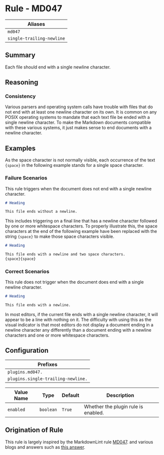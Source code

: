 # Rule - MD047

| Aliases |
| --- |
| `md047` |
| `single-trailing-newline` |

## Summary

Each file should end with a single newline character.

## Reasoning

### Consistency

Various parsers and operating system calls have trouble with files that
do not end with at least one newline character on its own.
It is common on any POSIX operating systems to mandate that each text file
be ended with a single newline character.  To make the Markdown
documents compatible with these various systems, it just makes sense to
end documents with a newline character.

## Examples

As the space character is not normally visible, each occurrence of
the text `{space}` in the following example stands for a single
space character.

### Failure Scenarios

This rule triggers when the document does not end with a single
newline character.

```Markdown
# Heading

This file ends without a newline.
```

This includes triggering on a final line that has a newline
character followed by one or more whitespace characters.  To
properly illustrate this, the space characters at the end of the
following example have been replaced with the string `{space}`
to make those space characters visible.

```Markdown
# Heading

This file ends with a newline and two space characters.
{space}{space}  
```

### Correct Scenarios

This rule does not trigger when the document does end with a single
newline character.

```Markdown
# Heading

This file ends with a newline.

```

In most editors, if the current file ends with a single newline character,
it will appear to be a line with nothing on it.  The difficulty with using
this as the visual indicator is that most editors do not display a document
ending in a newline character any differently than a document ending with
a newline characters and one or more whitespace characters.

## Configuration

| Prefixes |
| --- |
| `plugins.md047.` |
| `plugins.single-trailing-newline.` |

| Value Name | Type | Default | Description |
| -- | -- | -- | -- |
| `enabled` | `boolean` | `True` | Whether the plugin rule is enabled. |

## Origination of Rule

This rule is largely inspired by the MarkdownLint rule
[MD047](https://github.com/DavidAnson/markdownlint/blob/master/doc/Rules.md#md047---files-should-end-with-a-single-newline-character).
and various blogs and answers such as
[this answer](https://unix.stackexchange.com/questions/18743/whats-the-point-in-adding-a-new-line-to-the-end-of-a-file).
